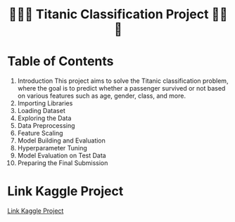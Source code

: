 <div align="center">
  <h1>🚢🧊🌊 Titanic Classification Project 🚢🧊🌊</h1>
</div>

# Table of Contents

1) Introduction
This project aims to solve the Titanic classification problem, where the goal is to predict whether a passenger survived or not based on various features such as age, gender, class, and more.
2) Importing Libraries
3) Loading Dataset
4) Exploring the Data
5) Data Preprocessing
6) Feature Scaling
7) Model Building and Evaluation
8) Hyperparameter Tuning
9) Model Evaluation on Test Data
10) Preparing the Final Submission
# Link Kaggle Project
[Link Kaggle Project](https://www.kaggle.com/code/hassaneskikri/titanic)
